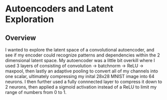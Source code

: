 # Autoencoders and Latent Exploration

## Overview
I wanted to explore the latent space of a convolutional autoencoder, and see if my encoder could recognize patterns and dependencies within the 2 dimensional latent space.
My autoencoder was a little bit overkill where I used 3 layers of consisting of convolution -> batchnorm -> ReLU -> maxpool, then lastly an adaptive pooling to convert all of my channels into one scalar, ultimately compressing my inital 28x28 MNIST image into 64 neurons. I then further used a fully connnected layer to compress it down to 2 neurons, then applied a sigmoid activation instead of a ReLU to limit my range of numbers from 0 to 1.


